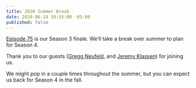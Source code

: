 ```yaml
---
title: 2020 Summer Break
date: 2020-06-24 10:55:00 -05:00
published: false
---
```


[Episode 75](/episode-75) is our Season 3 finale. We’ll take a break over summer to plan for Season 4.

Thank you to our guests ([Gregg Neufeld](2019/11/26/number-62/), and [Jeremy Klassen](episode-60/)) for joining us.

We might pop in a couple times throughout the summer, but you can expect us back for Season 4 in the fall.